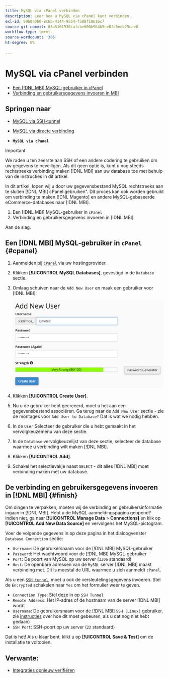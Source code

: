 ```yaml
---
title: MySQL via cPanel verbinden
description: Leer hoe u MySQL via cPanel kunt verbinden.
exl-id: 90b0a0b0-8c6b-4144-95b4-f588f18616c7
source-git-commit: 03a5161930cafcbe600b96465ee0fc0ecb25cae8
workflow-type: tm+mt
source-wordcount: '386'
ht-degree: 0%

---
```


# MySQL via cPanel verbinden

* [Een [!DNL MBI] MySQL-gebruiker in cPanel](#cpanel)
* [Verbinding en gebruikersgegevens invoeren in MBI](#finish)

## Springen naar

* [MySQL via SSH-tunnel](../integrations/mysql-via-ssh-tunnel.md)
* [MySQL via directe verbinding](../integrations/mysql-via-a-direct-connection.md)

* **`MySQL via cPanel`**

>[!IMPORTANT]
>
>We raden u ten zeerste aan SSH of een andere codering te gebruiken om uw gegevens te beveiligen. Als dit geen optie is, kunt u nog steeds rechtstreeks verbinding maken [!DNL MBI] aan uw database toe met behulp van de instructies in dit artikel.

In dit artikel, lopen wij u door uw gegevensbestand MySQL rechtstreeks aan te sluiten [!DNL MBI] cPanel gebruiken&quot;. Dit proces kan ook worden gebruikt om verbinding te maken [!DNL Magento] en andere MySQL-gebaseerde eCommerce-databases naar [!DNL MBI].

1. Een [!DNL MBI] MySQL-gebruiker in `cPanel`
1. Verbinding en gebruikersgegevens invoeren in [!DNL MBI]

Aan de slag.

## Een [!DNL MBI] MySQL-gebruiker in `cPanel` {#cpanel}

1. Aanmelden bij [`cPanel`](../../../data-analyst/importing-data/integrations/mysql-via-cpanel.md) via uw hostingprovider.
1. Klikken **[!UICONTROL MySQL Databases]**, gevestigd in de `Database` sectie.
1. Omlaag schuiven naar de `Add New User` en maak een gebruiker voor [!DNL MBI]:

   ![](../../../assets/create-mbi-mysql-user-cpanel.png)

1. Klikken **[!UICONTROL Create User]**.
1. Nu u de gebruiker hebt gecreeerd, moet u het aan een gegevensbestand associëren. Ga terug naar de `Add New User` sectie - zie de montages voor `Add User to Database?` Dat is wat we nodig hebben.
1. In de `User` Selecteer de gebruiker die u hebt gemaakt in het vervolgkeuzemenu van deze sectie.
1. In de `Database` vervolgkeuzelijst van deze sectie, selecteer de database waarmee u verbinding wilt maken [!DNL MBI].
1. Klikken **[!UICONTROL Add]**.
1. Schakel het selectievakje naast `SELECT` - dit alles [!DNL MBI] moet verbinding maken met uw database.

## De verbinding en gebruikersgegevens invoeren in [!DNL MBI] {#finish}

Om dingen te verpakken, moeten wij de verbinding en gebruikersinformatie ingaan in [!DNL MBI]. Hebt u de MySQL aanmeldingspagina geopend? Indien niet, ga naar **[!UICONTROL Manage Data** > **Connections]** en klik op **[!UICONTROL Add New Data Source]** en vervolgens het MySQL-pictogram.

Voer de volgende gegevens in op deze pagina in het dialoogvenster `Database Connection` sectie:

* `Username`: De gebruikersnaam voor de [!DNL MBI] MySQL-gebruiker
* `Password`: Het wachtwoord voor de [!DNL MBI] MySQL-gebruiker
* `Port`: De poort van MySQL op uw server (`3306` standaard)
* `Host`: De openbare adressen van de `MySQL` server [!DNL MBI] maakt verbinding met. Dit is meestal de URL waarmee u zich aanmeldt `cPanel`.

Als u een [`SSH tunnel`](../integrations/mysql-via-ssh-tunnel.md), moet u ook de versleutelingsgegevens invoeren. Stel de `Encrypted` schakelen naar `Yes` om het formulier weer te geven.

* `Connection Type`: Stel deze in op `SSH Tunnel`
* `Remote Address`: Het IP-adres of de hostnaam van de server [!DNL MBI] wordt
* `Username`: De gebruikersnaam voor de [!DNL MBI] `SSH (Linux)` gebruiker, zie [instructies](../../../data-analyst/importing-data/integrations/mysql-via-ssh-tunnel.md) over hoe dit moet gebeuren, als u dat nog niet hebt gedaan)
* `SSH Port`: SSH-poort op uw server (`22` standaard)

Dat is het! Als u klaar bent, klikt u op **[!UICONTROL Save & Test]** om de installatie te voltooien.

## Verwante:

* [Integraties opnieuw verifiëren](https://support.magento.com/hc/en-us/articles/360016733151)

